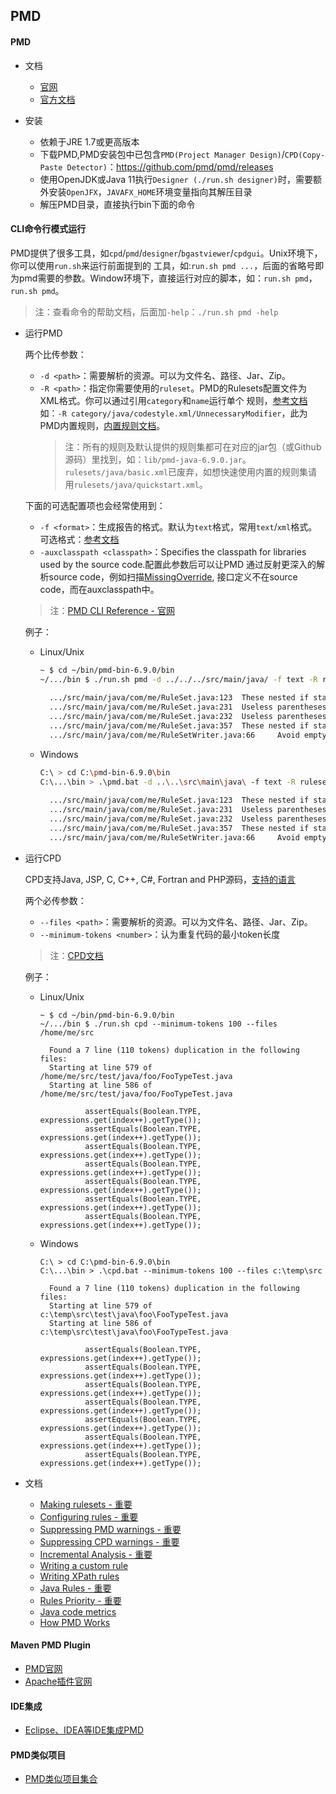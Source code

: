 ## PMD

#### PMD

* 文档
    * [官网](https://pmd.github.io/)
    * [官方文档](https://pmd.github.io/pmd-6.9.0/index.html)

* 安装
    * 依赖于JRE 1.7或更高版本
    * 下载PMD,PMD安装包中已包含`PMD(Project Manager Design)`/`CPD(Copy-Paste Detector)`：<https://github.com/pmd/pmd/releases>
    * 使用OpenJDK或Java 11执行`Designer (./run.sh designer)`时，需要额外安装`OpenJFX`，`JAVAFX_HOME`环境变量指向其解压目录
    * 解压PMD目录，直接执行bin下面的命令

#### CLI命令行模式运行
    
PMD提供了很多工具，如`cpd`/`pmd`/`designer`/`bgastviewer`/`cpdgui`。Unix环境下，你可以使用`run.sh`来运行前面提到的
工具，如:`run.sh pmd ...`，后面的省略号即为pmd需要的参数。Window环境下，直接运行对应的脚本，如：`run.sh pmd`，`run.sh pmd`。

> 注：查看命令的帮助文档，后面加`-help`：`./run.sh pmd -help`

* 运行PMD
    
    两个比传参数：
    
    * `-d <path>`：需要解析的资源。可以为文件名、路径、Jar、Zip。
    * `-R <path>`：指定你需要使用的`ruleset`。PMD的Rulesets配置文件为XML格式。你可以通过引用`category`和`name`运行单个
    规则，[参考文档](https://pmd.github.io/pmd-6.9.0/pmd_userdocs_making_rulesets.html#referencing-a-single-rule)
    如：`-R category/java/codestyle.xml/UnnecessaryModifier`，此为PMD内置规则，[内置规则文档](https://pmd.github.io/pmd-6.9.0/tag_rule_references.html)。
        > 注：所有的规则及默认提供的规则集都可在对应的jar包（或Github源码）里找到，如：`lib/pmd-java-6.9.0.jar`。
        `rulesets/java/basic.xml`已废弃，如想快速使用内置的规则集请用`rulesets/java/quickstart.xml`。  
    
    下面的可选配置项也会经常使用到：
    
    * `-f <format>`：生成报告的格式。默认为`text`格式，常用`text`/`xml`格式。可选格式：[参考文档](https://pmd.github.io/pmd-6.9.0/pmd_userdocs_cli_reference.html#available-report-formats)
    * `-auxclasspath <classpath>`：Specifies the classpath for libraries used by the source code.配置此参数后可以让PMD
    通过反射更深入的解析source code，例如扫描[MissingOverride](https://pmd.github.io/pmd-6.9.0/pmd_rules_java_bestpractices.html#missingoverride),
    接口定义不在source code，而在auxclasspath中。
    
    > 注：[PMD CLI Reference - 官网](https://pmd.github.io/pmd-6.9.0/pmd_userdocs_cli_reference.html)
    
    例子：
    
    * Linux/Unix
        
        ```bash
        ~ $ cd ~/bin/pmd-bin-6.9.0/bin
        ~/.../bin $ ./run.sh pmd -d ../../../src/main/java/ -f text -R rulesets/java/basic.xml
          
          .../src/main/java/com/me/RuleSet.java:123  These nested if statements could be combined
          .../src/main/java/com/me/RuleSet.java:231  Useless parentheses.
          .../src/main/java/com/me/RuleSet.java:232  Useless parentheses.
          .../src/main/java/com/me/RuleSet.java:357  These nested if statements could be combined
          .../src/main/java/com/me/RuleSetWriter.java:66     Avoid empty catch blocks
        ```
    * Windows
        
        ```bash
        C:\ > cd C:\pmd-bin-6.9.0\bin
        C:\...\bin > .\pmd.bat -d ..\..\src\main\java\ -f text -R rulesets/java/basic.xml
              
          .../src/main/java/com/me/RuleSet.java:123  These nested if statements could be combined
          .../src/main/java/com/me/RuleSet.java:231  Useless parentheses.
          .../src/main/java/com/me/RuleSet.java:232  Useless parentheses.
          .../src/main/java/com/me/RuleSet.java:357  These nested if statements could be combined
          .../src/main/java/com/me/RuleSetWriter.java:66     Avoid empty catch blocks
        ```

* 运行CPD
    
    CPD支持Java, JSP, C, C++, C#, Fortran and PHP源码，[支持的语言](https://pmd.github.io/pmd-6.9.0/pmd_userdocs_cpd#supported-languages)
    
    两个必传参数：
    
    * `--files <path>`：需要解析的资源。可以为文件名、路径、Jar、Zip。
    * `--minimum-tokens <number>`：认为重复代码的最小token长度
    
    > 注：[CPD文档](https://pmd.github.io/pmd-6.9.0/pmd_userdocs_cpd.html)
    
    例子：
    
    * Linux/Unix
        ```
        ~ $ cd ~/bin/pmd-bin-6.9.0/bin
        ~/.../bin $ ./run.sh cpd --minimum-tokens 100 --files /home/me/src
        
          Found a 7 line (110 tokens) duplication in the following files:
          Starting at line 579 of /home/me/src/test/java/foo/FooTypeTest.java
          Starting at line 586 of /home/me/src/test/java/foo/FooTypeTest.java
        
                  assertEquals(Boolean.TYPE, expressions.get(index++).getType());
                  assertEquals(Boolean.TYPE, expressions.get(index++).getType());
                  assertEquals(Boolean.TYPE, expressions.get(index++).getType());
                  assertEquals(Boolean.TYPE, expressions.get(index++).getType());
                  assertEquals(Boolean.TYPE, expressions.get(index++).getType());
                  assertEquals(Boolean.TYPE, expressions.get(index++).getType());
                  assertEquals(Boolean.TYPE, expressions.get(index++).getType());
        ```
    * Windows
        ```
        C:\ > cd C:\pmd-bin-6.9.0\bin
        C:\...\bin > .\cpd.bat --minimum-tokens 100 --files c:\temp\src
        
          Found a 7 line (110 tokens) duplication in the following files:
          Starting at line 579 of c:\temp\src\test\java\foo\FooTypeTest.java
          Starting at line 586 of c:\temp\src\test\java\foo\FooTypeTest.java
        
                  assertEquals(Boolean.TYPE, expressions.get(index++).getType());
                  assertEquals(Boolean.TYPE, expressions.get(index++).getType());
                  assertEquals(Boolean.TYPE, expressions.get(index++).getType());
                  assertEquals(Boolean.TYPE, expressions.get(index++).getType());
                  assertEquals(Boolean.TYPE, expressions.get(index++).getType());
                  assertEquals(Boolean.TYPE, expressions.get(index++).getType());
                  assertEquals(Boolean.TYPE, expressions.get(index++).getType());
        ```

* 文档

    * [Making rulesets - 重要](https://pmd.github.io/pmd-6.9.0/pmd_userdocs_making_rulesets.html)
    * [Configuring rules - 重要](https://pmd.github.io/pmd-6.9.0/pmd_userdocs_configuring_rules.html)
    * [Suppressing PMD warnings - 重要](https://pmd.github.io/pmd-6.9.0/pmd_userdocs_suppressing_warnings.html)
    * [Suppressing CPD warnings - 重要](https://pmd.github.io/pmd-6.9.0/pmd_userdocs_cpd.html#suppression)
    * [Incremental Analysis - 重要](https://pmd.github.io/pmd-6.9.0/pmd_userdocs_incremental_analysis.html)
    * [Writing a custom rule](https://pmd.github.io/pmd-6.9.0/pmd_userdocs_extending_writing_pmd_rules.html)
    * [Writing XPath rules](https://pmd.github.io/pmd-6.9.0/pmd_userdocs_extending_writing_xpath_rules.html)
    * [Java Rules - 重要](https://pmd.github.io/pmd-6.9.0/pmd_rules_java_bestpractices.html)
    * [Rules Priority - 重要](https://pmd.github.io/pmd-6.9.0/pmd_userdocs_extending_rule_guidelines.html#how-to-define-rules-priority)
    * [Java code metrics](https://pmd.github.io/pmd-6.9.0/pmd_java_metrics_index.html)
    * [How PMD Works](https://pmd.github.io/pmd-6.9.0/pmd_devdocs_how_pmd_works.html)
    
#### Maven PMD Plugin

* [PMD官网](https://pmd.github.io/pmd-6.9.0/pmd_userdocs_tools_maven.html)
* [Apache插件官网](http://maven.apache.org/plugins/maven-pmd-plugin/index.html)

#### IDE集成

* [Eclipse、IDEA等IDE集成PMD](https://pmd.github.io/pmd-6.9.0/pmd_userdocs_tools.html#idea)

#### PMD类似项目

* [PMD类似项目集合](https://pmd.github.io/pmd-6.9.0/pmd_projectdocs_trivia_similarprojects.html)


